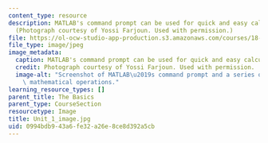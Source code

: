 ```yaml
---
content_type: resource
description: MATLAB's command prompt can be used for quick and easy calculations.
  (Photograph courtesy of Yossi Farjoun. Used with permission.)
file: https://ol-ocw-studio-app-production.s3.amazonaws.com/courses/18-s997-introduction-to-matlab-programming-fall-2011/0994bdb943a6fe32a26e8ce8d392a5cb_Unit_1_image.jpg
file_type: image/jpeg
image_metadata:
  caption: MATLAB's command prompt can be used for quick and easy calculations.
  credit: Photograph courtesy of Yossi Farjoun. Used with permission.
  image-alt: "Screenshot of MATLAB\u2019s command prompt and a series of for basic\
    \ mathematical operations."
learning_resource_types: []
parent_title: The Basics
parent_type: CourseSection
resourcetype: Image
title: Unit_1_image.jpg
uid: 0994bdb9-43a6-fe32-a26e-8ce8d392a5cb
---
```

